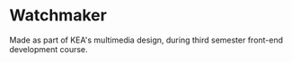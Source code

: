 # Watchmaker

Made as part of KEA's multimedia design, during third semester front-end development course.


